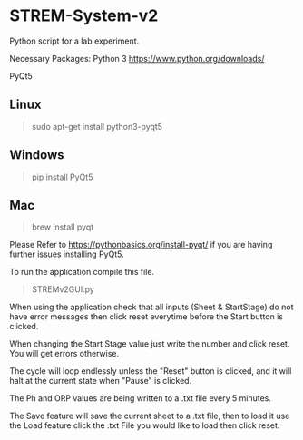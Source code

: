# STREM-System-v2
Python script for a lab experiment.


Necessary Packages:
Python 3
https://www.python.org/downloads/

PyQt5

## Linux
> sudo apt-get install python3-pyqt5

## Windows
> pip install PyQt5

## Mac
> brew install pyqt

Please Refer to https://pythonbasics.org/install-pyqt/ if you are having further issues installing PyQt5.

To run the application compile this file. 
> STREMv2GUI.py



When using the application check that all inputs (Sheet & StartStage) do not have error messages then click reset everytime before the Start button is clicked.

When changing the Start Stage value just write the number and click reset. You will get errors otherwise.

The cycle will loop endlessly unless the "Reset" button is clicked, and it will halt at the current state when "Pause" is clicked.

The Ph and ORP values are being written to a .txt file every 5 minutes.

The Save feature will save the current sheet to a .txt file, then to load it use the Load feature click the .txt File you would like to load then click reset.


